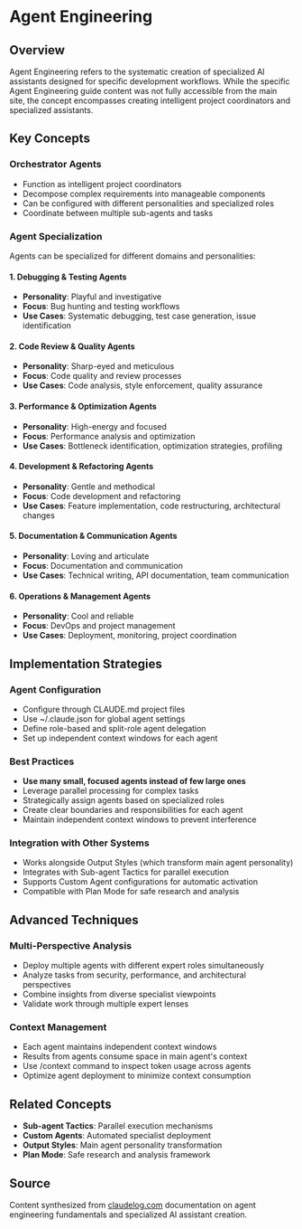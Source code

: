 # Agent Engineering

## Overview

Agent Engineering refers to the systematic creation of specialized AI assistants designed for specific development workflows. While the specific Agent Engineering guide content was not fully accessible from the main site, the concept encompasses creating intelligent project coordinators and specialized assistants.

## Key Concepts

### Orchestrator Agents
- Function as intelligent project coordinators
- Decompose complex requirements into manageable components
- Can be configured with different personalities and specialized roles
- Coordinate between multiple sub-agents and tasks

### Agent Specialization
Agents can be specialized for different domains and personalities:

#### 1. Debugging & Testing Agents
- **Personality**: Playful and investigative
- **Focus**: Bug hunting and testing workflows
- **Use Cases**: Systematic debugging, test case generation, issue identification

#### 2. Code Review & Quality Agents  
- **Personality**: Sharp-eyed and meticulous
- **Focus**: Code quality and review processes
- **Use Cases**: Code analysis, style enforcement, quality assurance

#### 3. Performance & Optimization Agents
- **Personality**: High-energy and focused
- **Focus**: Performance analysis and optimization
- **Use Cases**: Bottleneck identification, optimization strategies, profiling

#### 4. Development & Refactoring Agents
- **Personality**: Gentle and methodical
- **Focus**: Code development and refactoring
- **Use Cases**: Feature implementation, code restructuring, architectural changes

#### 5. Documentation & Communication Agents
- **Personality**: Loving and articulate
- **Focus**: Documentation and communication
- **Use Cases**: Technical writing, API documentation, team communication

#### 6. Operations & Management Agents
- **Personality**: Cool and reliable
- **Focus**: DevOps and project management
- **Use Cases**: Deployment, monitoring, project coordination

## Implementation Strategies

### Agent Configuration
- Configure through CLAUDE.md project files
- Use ~/.claude.json for global agent settings
- Define role-based and split-role agent delegation
- Set up independent context windows for each agent

### Best Practices
- **Use many small, focused agents instead of few large ones**
- Leverage parallel processing for complex tasks
- Strategically assign agents based on specialized roles
- Create clear boundaries and responsibilities for each agent
- Maintain independent context windows to prevent interference

### Integration with Other Systems
- Works alongside Output Styles (which transform main agent personality)
- Integrates with Sub-agent Tactics for parallel execution
- Supports Custom Agent configurations for automatic activation
- Compatible with Plan Mode for safe research and analysis

## Advanced Techniques

### Multi-Perspective Analysis
- Deploy multiple agents with different expert roles simultaneously
- Analyze tasks from security, performance, and architectural perspectives
- Combine insights from diverse specialist viewpoints
- Validate work through multiple expert lenses

### Context Management
- Each agent maintains independent context windows
- Results from agents consume space in main agent's context
- Use /context command to inspect token usage across agents
- Optimize agent deployment to minimize context consumption

## Related Concepts

- **Sub-agent Tactics**: Parallel execution mechanisms
- **Custom Agents**: Automated specialist deployment
- **Output Styles**: Main agent personality transformation
- **Plan Mode**: Safe research and analysis framework

## Source

Content synthesized from [claudelog.com](https://claudelog.com/) documentation on agent engineering fundamentals and specialized AI assistant creation.